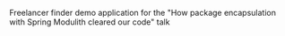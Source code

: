 Freelancer finder demo application for the "How package encapsulation with Spring Modulith cleared our code" talk
